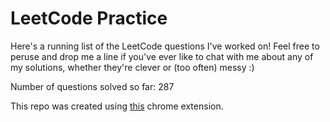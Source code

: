 # LeetCode Practice

Here's a running list of the LeetCode questions I've worked on! Feel free to peruse and drop me a line if you've ever like to chat with me about any of my solutions, whether they're clever or (too often) messy :)

Number of questions solved so far: 287

This repo was created using [this](https://github.com/QasimWani/LeetHub) chrome extension.
